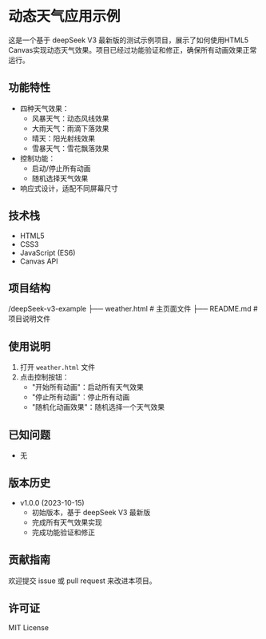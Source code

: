 # 动态天气应用示例

这是一个基于 deepSeek V3 最新版的测试示例项目，展示了如何使用HTML5 Canvas实现动态天气效果。项目已经过功能验证和修正，确保所有动画效果正常运行。

## 功能特性

- 四种天气效果：
  - 风暴天气：动态风线效果
  - 大雨天气：雨滴下落效果
  - 晴天：阳光射线效果
  - 雪暴天气：雪花飘落效果
- 控制功能：
  - 启动/停止所有动画
  - 随机选择天气效果
- 响应式设计，适配不同屏幕尺寸

## 技术栈

- HTML5
- CSS3
- JavaScript (ES6)
- Canvas API

## 项目结构

/deepSeek-v3-example
  ├── weather.html        # 主页面文件
  ├── README.md           # 项目说明文件


## 使用说明

1. 打开 `weather.html` 文件
2. 点击控制按钮：
   - "开始所有动画"：启动所有天气效果
   - "停止所有动画"：停止所有动画
   - "随机化动画效果"：随机选择一个天气效果

## 已知问题

- 无

## 版本历史

- v1.0.0 (2023-10-15)
  - 初始版本，基于 deepSeek V3 最新版
  - 完成所有天气效果实现
  - 完成功能验证和修正

## 贡献指南

欢迎提交 issue 或 pull request 来改进本项目。

## 许可证

MIT License